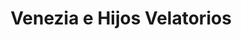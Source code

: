 ---
title: "Venezia e Hijos Velatorios"
url: /ramos-mejia/venezia-e-hijos-velatorios/
shop: Bestattungen
---